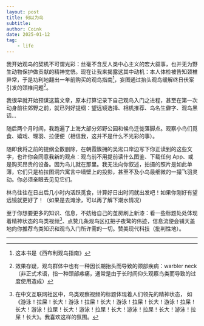 ```yaml
---
layout: post
title: 何以为鸟
subtitle: 
author: Coink
date: 2025-01-12
tag: 
    - life
---
```


我开始观鸟的契机不可谓光彩：丝毫不含反人类中心主义的宏大叙事，也并无为野生动物保护做贡献的精神觉悟。现在让我来揭露这其中动机：本人体检被告知颈椎异常，于是功利地翻出一年前购买的观鸟指南[^1]，妄图通过抬头观鸟缓解终日伏案引发的颈椎问题[^2]。


我很早就开始预谋这篇文章，原本打算记录下自己观鸟入门之进程，甚至在第一次动身前往郊野之前，就已列好提纲：望远镜选择、相机推荐、鸟名生僻字、观鸟黑话…

随后两个月时间，我跑遍了上海大部分郊野公园和候鸟迁徙落脚点。观察小鸟们觅食、嬉戏、理羽、拉便便（相信我，这并不是什么不光彩的事）。

随即我将之前的提纲全数删除，在朝霞簇拥的吴淞口岸边写下你正读到的这些文字，也许你会同意我新的观点：观鸟前不用提前读什么图鉴、下载任何 App、或是购买昂贵的设备。因为鸟儿就在那里。我无法向你叙述，拍摄的照片是如此单薄，它们只是柏拉图洞穴寓言中墙壁上的投影，甚至不及小鸟最细微的一撮飞羽灵动。你必须亲眼去见见它们。

林鸟往往在日出后几小时内活跃觅食，计算好日出时间就出发吧！如果你刚好有望远镜就更好了！（如果是去滩涂，可以再了解下潮水情况）

至于你想要更多的知识、信息，不妨给自己的茧房刷上新漆：看一些标题处处体现着精神状态的鸟类视频[^3]、点赞几条观鸟区扛把子夜鹭的伟迹，信息流便会铺天盖地向你推荐鸟类知识和观鸟入门所许需的一切。赞美现代科技（批判性地）。


---

[^1]: 这本书是《西布利观鸟指南》

[^2]: 效果存疑，观鸟群体中也有一种因长期抬头而导致的颈部疾病：warbler neck（非正式术语，指一种颈部疼痛，通常是由于长时间仰头观察鸟类而导致的过度使用造成）

[^3]: 在中文互联网社区中，鸟类观察视频的标题体现着人们领先的精神状态， 如《游泳！拉屎！长大！游泳！拉屎！长大！游泳！拉屎！长大！游泳！拉屎！长大！游泳！拉屎！长大！游泳！拉屎！长大！游泳！拉屎！长大！游泳！拉屎！长大》。我喜欢这样的氛围。